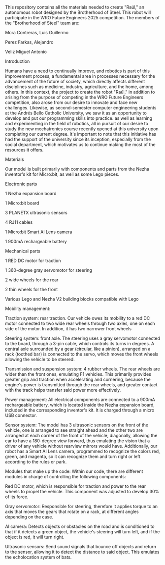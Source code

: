 This repository contains all the materials needed to create "Raúl," an autonomous robot designed by the Brotherhood of Steel. This robot will participate in the WRO Future Engineers 2025 competition. The members of the "Brotherhood of Steel" team are:

Mora Contreras, Luis Guillermo

Perez Farkas, Alejandro

Veliz Miguel Antonio 

Introduction

Humans have a need to continually improve, and robotics is part of this improvement process, a fundamental area in processes necessary for the advancement of the future of society, which directly affects different disciplines such as medicine, industry, agriculture, and the home, among others. In this context, the project to create the robot "Raúl," in addition to arising from the purpose of competing in the WRO Future Engineers competition, also arose from our desire to innovate and face new challenges. Likewise, as second-semester computer engineering students at the Andrés Bello Catholic University, we saw it as an opportunity to develop and put our programming skills into practice. as well as learning and experimenting in the field of robotics, all in pursuit of our desire to study the new mechatronics course recently opened at this university upon completing our current degree. It's important to note that this initiative has had the support of the university since its inception, especially from the social department, which motivates us to continue making the most of the resources it offers.

Materials 

Our model is built primarily with components and parts from the Nezha inventor's kit for Micro:bit, as well as some Lego pieces. 


Electronic parts

1 Nezha expansion board 

1 Micro:bit board 

3 PLANETX ultrasonic sensors 

4 RJ11 cables 

1 Micro:bit Smart AI Lens camera 

1 900mA rechargeable battery 


Mechanical parts

1 RED DC motor for traction 

1 360-degree gray servomotor for steering 

2 wide wheels for the rear 

2 thin wheels for the front 

Various Lego and Nezha V2 building blocks compatible with Lego 


Mobility management: 

Traction system: rear traction. 
Our vehicle owes its mobility to a red DC motor connected to two wide rear wheels through two axles, one on each side of the motor. In addition, it has two narrower front wheels 


Steering system: front axle. 
The steering uses a gray servomotor connected to the board, through a 3-pin cable, which controls its turns in degrees. A central axle surrounded by a gear (circular, like a pinion), arranged on a rack (toothed bar) is connected to the servo, which moves the front wheels allowing the vehicle to be steered. 


Transmission and suspension system: 4 rubber wheels. 
The rear wheels are wider than the front ones, emulating F1 vehicles. This primarily provides greater grip and traction when accelerating and cornering, because the engine's power is transmitted through the rear wheels, and greater contact with the track helps transfer said power more effectively. 


Power management: 
All electrical components are connected to a 900mA rechargeable battery, which is located inside the Nezha expansion board, included in the corresponding inventor's kit. It is charged through a micro USB connector. 


Sensor system: 
The model has 3 ultrasonic sensors on the front of the vehicle, one is arranged to see straight ahead and the other two are arranged at each corner of the front of the vehicle, diagonally, allowing the car to have a 180-degree view forward, thus emulating the vision that a driver of any vehicle without rearview mirrors would have. 
Additionally, our robot has a Smart AI Lens camera, programmed to recognize the colors red, green, and magenta, so it can recognize them and turn right or left according to the rules or park. 


Modules that make up the code: Within our code, there are different modules in charge of controlling the following components: 

Red DC motor, which is responsible for traction and power to the rear wheels to propel the vehicle. This component was adjusted to develop 30% of its force. 

Gray servomotor: Responsible for steering, therefore it applies torque to an axis that moves the gears that rotate on a rack, at different angles depending on the case. 

AI camera: Detects objects or obstacles on the road and is conditioned to that if it detects a green object, the vehicle's steering will turn left, and if the object is red, it will turn right. 

Ultrasonic sensors: Send sound signals that bounce off objects and return to the sensor, allowing it to detect the distance to said object. This emulates the echolocation system of bats.


